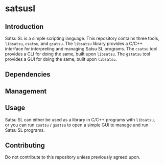 # satsusl

## Introduction

Satsu SL is a simple scripting language. This repository contains three tools,
`libsatsu`, `csatsu`, and `gsatsu`. The `libsatsu` library provides a C/C++
interface for interpreting and managing Satsu SL programs. The `csatsu` tool
provides a CLI for doing the same, built upon `libsatsu`. The `gstatsu` tool
provides a GUI for doing the same, built upon `libsatsu`.

## Dependencies

## Management

## Usage

Satsu SL can either be used as a library in C/C++ programs with `libsatsu`, or
you can run `csatsu` / `gsatsu` to open a simple GUI to manage and run Satsu SL
programs.

## Contributing

Do not contribute to this repository unless previously agreed upon.
